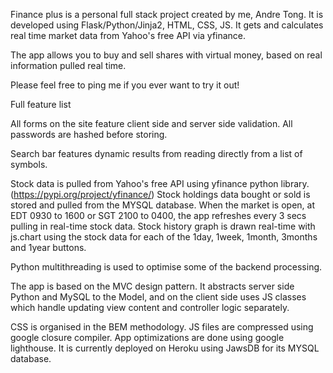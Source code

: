 Finance plus is a personal full stack project created by me, Andre Tong.
It is developed using Flask/Python/Jinja2, HTML, CSS, JS.
It gets and calculates real time market data from Yahoo's free API via yfinance.

The app allows you to buy and sell shares with virtual money, based on real information pulled real time.

Please feel free to ping me if you ever want to try it out!

Full feature list

All forms on the site feature client side and server side validation.
All passwords are hashed before storing.

Search bar features dynamic results from reading directly from a list of symbols.

Stock data is pulled from Yahoo's free API using yfinance python library. (https://pypi.org/project/yfinance/)
Stock holdings data bought or sold is stored and pulled from the MYSQL database.
When the market is open, at EDT 0930 to 1600 or SGT 2100 to 0400, the app refreshes every 3 secs pulling in real-time stock data.
Stock history graph is drawn real-time with js.chart using the stock data for each of the 1day, 1week, 1month, 3months and 1year buttons.

Python multithreading is used to optimise some of the backend processing.

The app is based on the MVC design pattern. It abstracts server side Python and MySQL to the Model, and on the client side uses JS classes which handle updating view content and controller logic separately.

CSS is organised in the BEM methodology.
JS files are compressed using google closure compiler.
App optimizations are done using google lighthouse.
It is currently deployed on Heroku using JawsDB for its MYSQL database.
